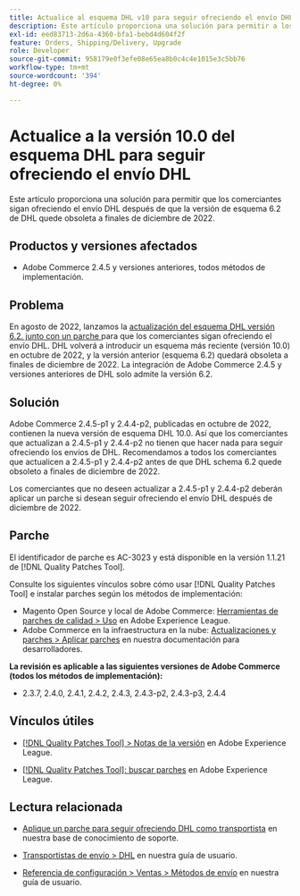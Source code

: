```yaml
---
title: Actualice al esquema DHL v10 para seguir ofreciendo el envío DHL
description: Este artículo proporciona una solución para permitir a los comerciantes seguir ofreciendo el envío DHL después de que el esquema DHL 6.2 quede obsoleto en diciembre de 2022, actualizando al esquema 10.0 o aplicando el parche AC-3023.
exl-id: eed83713-2d6a-4360-bfa1-bebd4d604f2f
feature: Orders, Shipping/Delivery, Upgrade
role: Developer
source-git-commit: 958179e0f3efe08e65ea8b0c4c4e1015e3c5bb76
workflow-type: tm+mt
source-wordcount: '394'
ht-degree: 0%

---
```


# Actualice a la versión 10.0 del esquema DHL para seguir ofreciendo el envío DHL

Este artículo proporciona una solución para permitir que los comerciantes sigan ofreciendo el envío DHL después de que la versión de esquema 6.2 de DHL quede obsoleta a finales de diciembre de 2022.

## Productos y versiones afectados

* Adobe Commerce 2.4.5 y versiones anteriores, todos métodos de implementación.

## Problema

En agosto de 2022, lanzamos la [actualización del esquema DHL versión 6.2. junto con un parche ](https://experienceleague.adobe.com/docs/commerce-knowledge-base/kb/troubleshooting/miscellaneous/adobe-commerce-dhl-upgrade-patch.html) para que los comerciantes sigan ofreciendo el envío DHL. DHL volverá a introducir un esquema más reciente (versión 10.0) en octubre de 2022, y la versión anterior (esquema 6.2) quedará obsoleta a finales de diciembre de 2022. La integración de Adobe Commerce 2.4.5 y versiones anteriores de DHL solo admite la versión 6.2.

## Solución

Adobe Commerce 2.4.5-p1 y 2.4.4-p2, publicadas en octubre de 2022, contienen la nueva versión de esquema DHL 10.0. Así que los comerciantes que actualizan a 2.4.5-p1 y 2.4.4-p2 no tienen que hacer nada para seguir ofreciendo los envíos de DHL. Recomendamos a todos los comerciantes que actualicen a 2.4.5-p1 y 2.4.4-p2 antes de que DHL schema 6.2 quede obsoleto a finales de diciembre de 2022.

Los comerciantes que no deseen actualizar a 2.4.5-p1 y 2.4.4-p2 deberán aplicar un parche si desean seguir ofreciendo el envío DHL después de diciembre de 2022.

## Parche

El identificador de parche es AC-3023 y está disponible en la versión 1.1.21 de [!DNL Quality Patches Tool].

Consulte los siguientes vínculos sobre cómo usar [!DNL Quality Patches Tool] e instalar parches según los métodos de implementación:

* Magento Open Source y local de Adobe Commerce: [Herramientas de parches de calidad > Uso](https://experienceleague.adobe.com/docs/commerce-operations/tools/quality-patches-tool/usage.html) en Adobe Experience League.
* Adobe Commerce en la infraestructura en la nube: [Actualizaciones y parches > Aplicar parches](https://devdocs.magento.com/cloud/project/project-patch.html) en nuestra documentación para desarrolladores.

**La revisión es aplicable a las siguientes versiones de Adobe Commerce (todos los métodos de implementación):**

* 2.3.7, 2.4.0, 2.4.1, 2.4.2, 2.4.3, 2.4.3-p2, 2.4.3-p3, 2.4.4

## Vínculos útiles

* [[!DNL Quality Patches Tool] > Notas de la versión](https://experienceleague.adobe.com/docs/commerce-operations/tools/quality-patches-tool/release-notes.html) en Adobe Experience League.

* [[!DNL Quality Patches Tool]: buscar parches](https://experienceleague.adobe.com/tools/commerce-quality-patches/index.html) en Adobe Experience League.

## Lectura relacionada

* [Aplique un parche para seguir ofreciendo DHL como transportista](https://experienceleague.adobe.com/docs/commerce-knowledge-base/kb/troubleshooting/miscellaneous/adobe-commerce-dhl-upgrade-patch.html) en nuestra base de conocimiento de soporte.

* [Transportistas de envío > DHL](https://experienceleague.adobe.com/docs/commerce-admin/stores-sales/delivery/shipping-carriers/dhl.html) en nuestra guía de usuario.
* [Referencia de configuración > Ventas > Métodos de envío](https://experienceleague.adobe.com/docs/commerce-admin/config/sales/delivery-methods.html) en nuestra guía de usuario.
